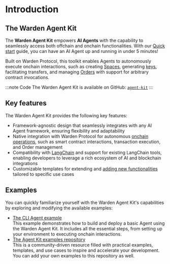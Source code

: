﻿---
sidebar_position: 1
---

# Introduction

## The Warden Agent Kit

The **Warden Agent Kit** empowers **AI Agents** with the capability to seamlessly access both offchain and onchain functionalities. With our [Quick start](quick-start) guide, you can have an AI Agent up and running in under 5 minutes!

Built on Warden Protocol, this toolkit enables Agents to autonomously execute onchain interactions, such as creating [Spaces](/learn/glossary#space), generating [keys](/learn/glossary#key), facilitating transfers, and managing [Orders](/learn/glossary#order) with support for arbitrary contract invocations.

:::note Code
The Warden Agent Kit is available on GitHub: [`agent-kit`](https://github.com/warden-protocol/agent-kit)
:::

## Key features

The Warden Agent Kit provides the following key features:

- Framework-agnostic design that seamlessly integrates with any AI Agent framework, ensuring flexibility and adaptability
- Native integration with Warden Protocol for autonomous [onchain operations](agent-actions), such as smart contract interactions, transaction execution, and Order management
- Compatibility with [LangChain](add-agent-capabilities#incorporate-langchain-tools) and support for existing LangChain tools, enabling developers to leverage a rich ecosystem of AI and blockchain integrations
- Customizable templates for extending and [adding new functionalities](add-agent-capabilities#add-a-custom-tool) tailored to specific use cases

## Examples

You can quickly familiarize yourself with the Warden Agent Kit's capabilities by exploring and modifying the available examples:

- [The CLI Agent example](/build-an-agent/warden-agent-kit/cli-agent-example)  
  This example demonstrates how to build and deploy a basic Agent using the Warden Agent Kit. It includes all the essential steps, from setting up your environment to executing onchain interactions.
- [The Agent Kit examples repository](https://github.com/warden-protocol/agent-kit-examples)  
  This is a community-driven resource filled with practical examples, templates, and use cases to inspire and accelerate your development. You can add your own examples to this repository as well.
